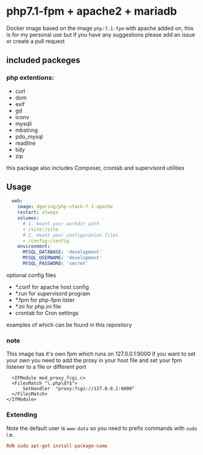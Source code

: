 # php7.1-fpm + apache2 + mariadb
Docker image based on the image `php:7.1-fpm` with apache added on, this is for my personal use but if you have any suggestions please add an issue or create a pull request

## included packeges
### php extentions:
* curl
* dom
* exif
* gd
* iconv
* mysqli
* mbstring
* pdo_mysql
* readline
* tidy
* zip

this package also includes Composer, crontab and supervisord
utilities

## Usage
```yaml
  web:
    image: dgoring/php-stack:7.1-apache
    restart: always
    volumes:
      # 1. mount your workdir path
      - /site:/site
      # 2. mount your configuration files
      - /config:/config
    environment:
      MYSQL_DATABASE: 'development'
      MYSQL_USERNAME: 'development'
      MYSQL_PASSWORD: 'secret'
```
optional config files

- *.conf for apache host config
- *.run for supervisord program
- *.fpm for php-fpm lister
- *.ini for php.ini file
- crontab for Cron settings

examples of which can be found in this repository

### note
This image has it's own fpm which runs on 127.0.0.1:9000
if you want to set your own you need to add the proxy in your host file
and set your fpm listener to a file or different port
```vhost
  <IFModule mod_proxy_fcgi.c>
  <FilesMatch "\.php\d?$">
      SetHandler  "proxy:fcgi://127.0.0.1:8000"
  </FilesMatch>
</IfModule>
```

### Extending
Note the default user is `www-data` so you need to prefix commands with `sudo` i.e.
```conf
RUN sudo apt-get install package-name
```
